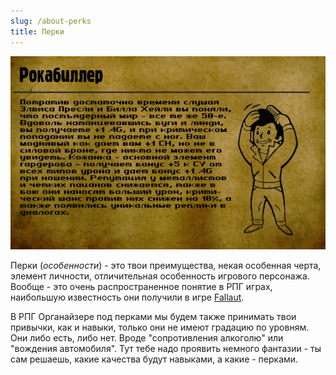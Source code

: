 ```yaml
---
slug: /about-perks
title: Перки
---
```


![](../../static/img/Перк.jpg)

Перки (*особенности*) - это твои преимущества, некая особенная черта, элемент личности, отличительная особенность игрового персонажа.  Вообще - это очень распространенное понятие в РПГ играх, наибольшую известность они получили в игре [Fallaut](https://fallout.fandom.com/ru/wiki/Fallout_2).

В РПГ Органайзере под перками мы будем также принимать твои привычки, как и навыки, только они не имеют градацию по уровням. Они либо есть, либо нет. Вроде "сопротивления алкоголю" или "вождения автомобиля". Тут тебе надо проявить немного фантазии - ты сам решаешь, какие качества будут навыками, а какие - перками.
